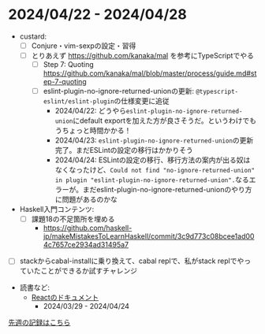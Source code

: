 # 2024/04/22 - 2024/04/28

- custard:
    - [ ] Conjure・vim-sexpの設定・習得
    - [ ] とりあえず <https://github.com/kanaka/mal> を参考にTypeScriptでやる
        - [ ] Step 7: Quoting <https://github.com/kanaka/mal/blob/master/process/guide.md#step-7-quoting>
        - [ ] eslint-plugin-no-ignore-returned-unionの更新: `@typescript-eslint/eslint-plugin`の仕様変更に追従
            - 2024/04/22: どうやら`eslint-plugin-no-ignore-returned-union`にdefault exportを加えた方が良さそうだ。というわけでもうちょっと時間かかる！
            - 2024/04/23: `eslint-plugin-no-ignore-returned-union`の更新完了。まだESLintの設定の移行はかかりそう
            - 2024/04/24: ESLintの設定の移行、移行方法の案内が出る奴はなくなったけど、`Could not find "no-ignore-returned-union" in plugin "eslint-plugin-no-ignore-returned-union".`なるエラーが。まだeslint-plugin-no-ignore-returned-unionのやり方に問題があるのかな
- Haskell入門コンテンツ:
    - [ ] 課題18の不足箇所を埋める
        - <https://github.com/haskell-jp/makeMistakesToLearnHaskell/commit/3c9d773c08bcee1ad004c7657ce2934ad31495a7>
- [ ] stackからcabal-installに乗り換えて、cabal replで、私がstack replでやっていたことができるか試すチャレンジ
- 読書など:
    - [Reactのドキュメント](https://ja.react.dev/learn)
        - 2024/03/29 - 2024/04/24

[先週の記録はこちら](https://github.com/igrep/daily-commits/blob/db3a5fb1fbcf39cd2d080fecb65869c8622e102c/yesterday.md)

